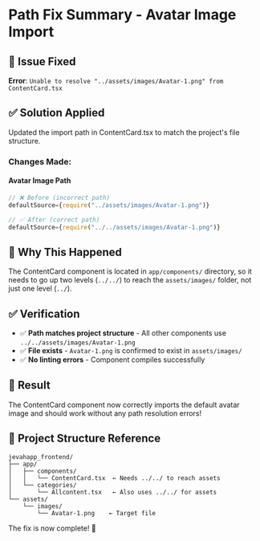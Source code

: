# Path Fix Summary - Avatar Image Import

## 🐛 Issue Fixed

**Error**: `Unable to resolve "../assets/images/Avatar-1.png" from ContentCard.tsx`

## ✅ Solution Applied

Updated the import path in ContentCard.tsx to match the project's file structure.

### Changes Made:

#### **Avatar Image Path**

```typescript
// ❌ Before (incorrect path)
defaultSource={require("../assets/images/Avatar-1.png")}

// ✅ After (correct path)
defaultSource={require("../../assets/images/Avatar-1.png")}
```

## 🎯 Why This Happened

The ContentCard component is located in `app/components/` directory, so it needs to go up two levels (`../../`) to reach the `assets/images/` folder, not just one level (`../`).

## ✅ Verification

- ✅ **Path matches project structure** - All other components use `../../assets/images/Avatar-1.png`
- ✅ **File exists** - `Avatar-1.png` is confirmed to exist in `assets/images/`
- ✅ **No linting errors** - Component compiles successfully

## 🚀 Result

The ContentCard component now correctly imports the default avatar image and should work without any path resolution errors!

## 📁 Project Structure Reference

```
jevahapp_frontend/
├── app/
│   ├── components/
│   │   └── ContentCard.tsx  ← Needs ../../ to reach assets
│   └── categories/
│       └── Allcontent.tsx   ← Also uses ../../ for assets
└── assets/
    └── images/
        └── Avatar-1.png    ← Target file
```

The fix is now complete! 🎉
